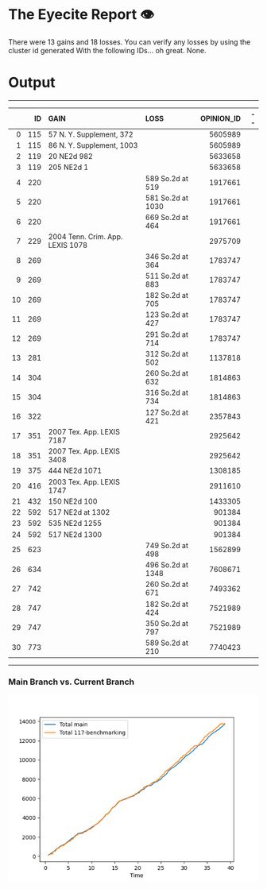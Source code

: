 # The Eyecite Report :eye:
There were 13 gains and 18 losses.
You can verify any losses by using the cluster id generated
With the following IDs... oh great. None.

# Output
---------

|    |   ID | GAIN                             | LOSS              |   OPINION_ID |   -- |
|---:|-----:|:---------------------------------|:------------------|-------------:|-----:|
|  0 |  115 | 57 N. Y. Supplement, 372         |                   |      5605989 |      |
|  1 |  115 | 86 N. Y. Supplement, 1003        |                   |      5605989 |      |
|  2 |  119 | 20 NE2d 982                      |                   |      5633658 |      |
|  3 |  119 | 205 NE2d 1                       |                   |      5633658 |      |
|  4 |  220 |                                  | 589 So.2d at 519  |      1917661 |      |
|  5 |  220 |                                  | 581 So.2d at 1030 |      1917661 |      |
|  6 |  220 |                                  | 669 So.2d at 464  |      1917661 |      |
|  7 |  229 | 2004 Tenn. Crim. App. LEXIS 1078 |                   |      2975709 |      |
|  8 |  269 |                                  | 346 So.2d at 364  |      1783747 |      |
|  9 |  269 |                                  | 511 So.2d at 883  |      1783747 |      |
| 10 |  269 |                                  | 182 So.2d at 705  |      1783747 |      |
| 11 |  269 |                                  | 123 So.2d at 427  |      1783747 |      |
| 12 |  269 |                                  | 291 So.2d at 714  |      1783747 |      |
| 13 |  281 |                                  | 312 So.2d at 502  |      1137818 |      |
| 14 |  304 |                                  | 260 So.2d at 632  |      1814863 |      |
| 15 |  304 |                                  | 316 So.2d at 734  |      1814863 |      |
| 16 |  322 |                                  | 127 So.2d at 421  |      2357843 |      |
| 17 |  351 | 2007 Tex. App. LEXIS 7187        |                   |      2925642 |      |
| 18 |  351 | 2007 Tex. App. LEXIS 3408        |                   |      2925642 |      |
| 19 |  375 | 444 NE2d 1071                    |                   |      1308185 |      |
| 20 |  416 | 2003 Tex. App. LEXIS 1747        |                   |      2911610 |      |
| 21 |  432 | 150 NE2d 100                     |                   |      1433305 |      |
| 22 |  592 | 517 NE2d at 1302                 |                   |       901384 |      |
| 23 |  592 | 535 NE2d 1255                    |                   |       901384 |      |
| 24 |  592 | 517 NE2d 1300                    |                   |       901384 |      |
| 25 |  623 |                                  | 749 So.2d at 498  |      1562899 |      |
| 26 |  634 |                                  | 496 So.2d at 1348 |      7608671 |      |
| 27 |  742 |                                  | 260 So.2d at 671  |      7493362 |      |
| 28 |  747 |                                  | 182 So.2d at 424  |      7521989 |      |
| 29 |  747 |                                  | 350 So.2d at 797  |      7521989 |      |
| 30 |  773 |                                  | 589 So.2d at 210  |      7740423 |      |\n\n# Speed Comparison
-------------------
### Main Branch vs. Current Branch
![image](https://github.com/flooie/pingme/blob/main/pr7-time-comparison.png?raw=true)
